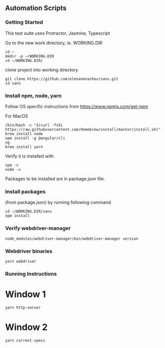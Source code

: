 Automation Scripts
---

### Getting Started
This test suite uses Protractor, Jasmine, Typescript

Go to the new work directory, ie. WORKING.DIR

```
cd ~
mkdir -p ~/WORKING.DIR
cd ~/WORKING.DIR/

```

clone project into working directory

```
git clone https://github.com/elenanenashev/sans.git
cd sans
```

### Install npm, node, yarn
Follow OS specific instructions from https://www.npmjs.com/get-npm

For MacOS

```
/bin/bash -c "$(curl -fsSL https://raw.githubusercontent.com/Homebrew/install/master/install.sh)"
brew install node
npm install -g @angular/cli
ng
brew install yarn
```

Verify it is installed with
```
npm -v
node -v
```  

Packages to be installed are in package.json file.


### Install packages
(from package.json) by running following command
```
cd ~/WORKING.DIR/sans
npm install
```
### Verify webdriver-manager 
```
node_modules/webdriver-manager/bin/webdriver-manager version

```

### Webdriver binaries
```
yarn webdriver
```

### Running Instructions
# Window 1
```
yarn http-server
```

# Window 2
```
yarn current-specs

```
